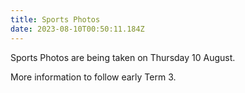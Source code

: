 ```yaml
---
title: Sports Photos
date: 2023-08-10T00:50:11.184Z
---
```

Sports Photos are being taken on Thursday 10 August.

More information to follow early Term 3.